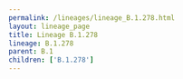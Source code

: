 ```yaml
---
permalink: /lineages/lineage_B.1.278.html
layout: lineage_page
title: Lineage B.1.278
lineage: B.1.278
parent: B.1
children: ['B.1.278']
---
```

